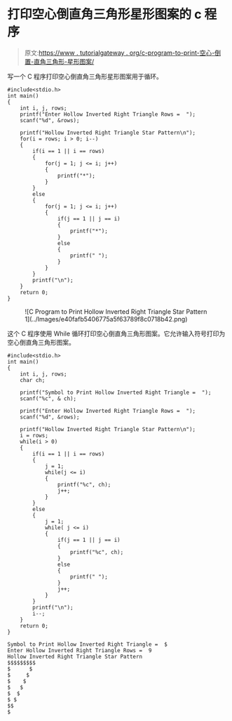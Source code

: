 # 打印空心倒直角三角形星形图案的 c 程序

> 原文:[https://www . tutorialgateway . org/c-program-to-print-空心-倒置-直角三角形-星形图案/](https://www.tutorialgateway.org/c-program-to-print-hollow-inverted-right-triangle-star-pattern/)

写一个 C 程序打印空心倒直角三角形星形图案用于循环。

```
#include<stdio.h>
int main()
{
 	int i, j, rows; 
 	printf("Enter Hollow Inverted Right Triangle Rows =  ");
 	scanf("%d", &rows);

    printf("Hollow Inverted Right Triangle Star Pattern\n");
	for(i = rows; i > 0; i--)
	{
        if(i == 1 || i == rows)
        {
            for(j = 1; j <= i; j++)
            {
                printf("*");
            }
        }
        else
        {
            for(j = 1; j <= i; j++)
            {
                if(j == 1 || j == i)
                {
                    printf("*");
                }
                else
                {
                    printf(" ");
                }
            }
        }   
		printf("\n");
	}
 	return 0;
}
```

<figure class="wp-block-image size-large">![C Program to Print Hollow Inverted Right Triangle Star Pattern 1](../Images/e40fafb5406775a5f63789f8c0718b42.png)</figure>

这个 C 程序使用 While 循环打印空心倒直角三角形图案。它允许输入符号打印为空心倒直角三角形图案。

```
#include<stdio.h>
int main()
{
 	int i, j, rows; 
    char ch;

    printf("Symbol to Print Hollow Inverted Right Triangle =  ");
    scanf("%c", & ch);

 	printf("Enter Hollow Inverted Right Triangle Rows =  ");
 	scanf("%d", &rows);

    printf("Hollow Inverted Right Triangle Star Pattern\n");
    i = rows;
	while(i > 0)
	{
        if(i == 1 || i == rows)
        {
            j = 1;
            while(j <= i)
            {
                printf("%c", ch);
                j++;
            }
        }
        else
        {
            j = 1;
            while( j <= i)
            {
                if(j == 1 || j == i)
                {
                    printf("%c", ch);
                }
                else
                {
                    printf(" ");
                }
                j++;
            }
        }   
		printf("\n");
        i--;
	}
 	return 0;
}
```

```
Symbol to Print Hollow Inverted Right Triangle =  $
Enter Hollow Inverted Right Triangle Rows =  9
Hollow Inverted Right Triangle Star Pattern
$$$$$$$$$
$      $
$     $
$    $
$   $
$  $
$ $
$$
$
```